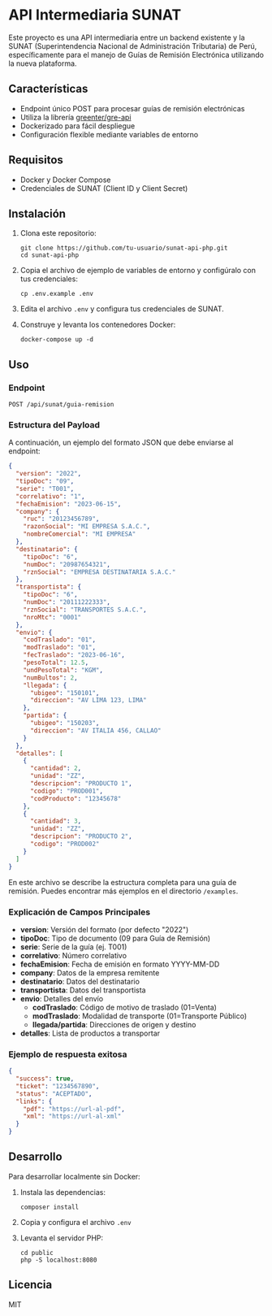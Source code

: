 # API Intermediaria SUNAT

Este proyecto es una API intermediaria entre un backend existente y la SUNAT (Superintendencia Nacional de Administración Tributaria) de Perú, específicamente para el manejo de Guías de Remisión Electrónica utilizando la nueva plataforma.

## Características

- Endpoint único POST para procesar guías de remisión electrónicas
- Utiliza la librería [greenter/gre-api](https://github.com/thegreenter/gre-api)
- Dockerizado para fácil despliegue
- Configuración flexible mediante variables de entorno

## Requisitos

- Docker y Docker Compose
- Credenciales de SUNAT (Client ID y Client Secret)

## Instalación

1. Clona este repositorio:
   ```
   git clone https://github.com/tu-usuario/sunat-api-php.git
   cd sunat-api-php
   ```

2. Copia el archivo de ejemplo de variables de entorno y configúralo con tus credenciales:
   ```
   cp .env.example .env
   ```

3. Edita el archivo `.env` y configura tus credenciales de SUNAT.

4. Construye y levanta los contenedores Docker:
   ```
   docker-compose up -d
   ```

## Uso

### Endpoint

```
POST /api/sunat/guia-remision
```

### Estructura del Payload

A continuación, un ejemplo del formato JSON que debe enviarse al endpoint:

```json
{
  "version": "2022",
  "tipoDoc": "09",
  "serie": "T001",
  "correlativo": "1",
  "fechaEmision": "2023-06-15",
  "company": {
    "ruc": "20123456789",
    "razonSocial": "MI EMPRESA S.A.C.",
    "nombreComercial": "MI EMPRESA"
  },
  "destinatario": {
    "tipoDoc": "6",
    "numDoc": "20987654321",
    "rznSocial": "EMPRESA DESTINATARIA S.A.C."
  },
  "transportista": {
    "tipoDoc": "6",
    "numDoc": "20111222333",
    "rznSocial": "TRANSPORTES S.A.C.",
    "nroMtc": "0001"
  },
  "envio": {
    "codTraslado": "01",
    "modTraslado": "01",
    "fecTraslado": "2023-06-16",
    "pesoTotal": 12.5,
    "undPesoTotal": "KGM",
    "numBultos": 2,
    "llegada": {
      "ubigeo": "150101",
      "direccion": "AV LIMA 123, LIMA"
    },
    "partida": {
      "ubigeo": "150203",
      "direccion": "AV ITALIA 456, CALLAO"
    }
  },
  "detalles": [
    {
      "cantidad": 2,
      "unidad": "ZZ",
      "descripcion": "PRODUCTO 1",
      "codigo": "PROD001",
      "codProducto": "12345678"
    },
    {
      "cantidad": 3,
      "unidad": "ZZ",
      "descripcion": "PRODUCTO 2",
      "codigo": "PROD002"
    }
  ]
}
```

En este archivo se describe la estructura completa para una guía de remisión. Puedes encontrar más ejemplos en el directorio `/examples`.

### Explicación de Campos Principales

- **version**: Versión del formato (por defecto "2022")
- **tipoDoc**: Tipo de documento (09 para Guía de Remisión)
- **serie**: Serie de la guía (ej. T001)
- **correlativo**: Número correlativo
- **fechaEmision**: Fecha de emisión en formato YYYY-MM-DD
- **company**: Datos de la empresa remitente
- **destinatario**: Datos del destinatario
- **transportista**: Datos del transportista
- **envio**: Detalles del envío
  - **codTraslado**: Código de motivo de traslado (01=Venta)
  - **modTraslado**: Modalidad de transporte (01=Transporte Público)
  - **llegada/partida**: Direcciones de origen y destino
- **detalles**: Lista de productos a transportar

### Ejemplo de respuesta exitosa

```json
{
  "success": true,
  "ticket": "1234567890",
  "status": "ACEPTADO",
  "links": {
    "pdf": "https://url-al-pdf",
    "xml": "https://url-al-xml"
  }
}
```

## Desarrollo

Para desarrollar localmente sin Docker:

1. Instala las dependencias:
   ```
   composer install
   ```

2. Copia y configura el archivo `.env`

3. Levanta el servidor PHP:
   ```
   cd public
   php -S localhost:8080
   ```

## Licencia

MIT 
